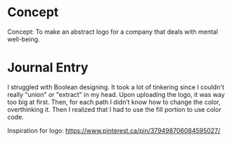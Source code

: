 # Concept

Concept: To make an abstract logo for a company that deals with mental well-being.  

# Journal Entry 

I struggled with Boolean designing. It took a lot of tinkering since I couldn't really "union" or "extract" in my head. Upon uploading the logo, it was way too big at first. Then, for each path I didn’t know how to change the color, overthinking it. Then I realized that I had to use the fill portion to use color code. 

Inspiration for logo: https://www.pinterest.ca/pin/379498706084595027/
